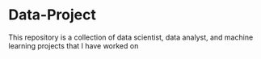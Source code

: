 # Data-Project
This repository is a collection of data scientist, data analyst, and machine learning projects that I have worked on
